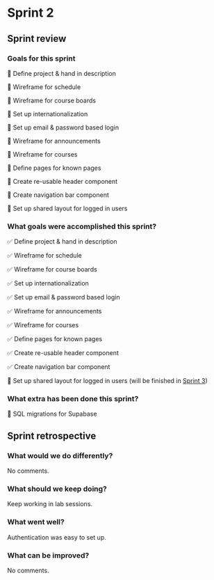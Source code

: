# Sprint 2

## Sprint review

### Goals for this sprint

🎯 Define project & hand in description

🎯 Wireframe for schedule

🎯 Wireframe for course boards

🎯 Set up internationalization

🎯 Set up email & password based login

🎯 Wireframe for announcements

🎯 Wireframe for courses

🎯 Define pages for known pages

🎯 Create re-usable header component

🎯 Create navigation bar component

🎯 Set up shared layout for logged in users

### What goals were accomplished this sprint?

✅ Define project & hand in description

✅ Wireframe for schedule

✅ Wireframe for course boards

✅ Set up internationalization

✅ Set up email & password based login

✅ Wireframe for announcements

✅ Wireframe for courses

✅ Define pages for known pages

✅ Create re-usable header component

✅ Create navigation bar component

🔄️ Set up shared layout for logged in users (will be finished in [Sprint 3](./SPRINT03.md))

### What extra has been done this sprint?

🚀 SQL migrations for Supabase

## Sprint retrospective

### What would we do differently?

No comments.

### What should we keep doing?

Keep working in lab sessions.

### What went well?

Authentication was easy to set up.

### What can be improved?

No comments.
